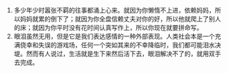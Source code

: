 1. 多少年少时嚣张不羁的往事都涌上心来。就因为你懒惰不上进，依赖妈妈，所以妈妈就累的倒下了；就因为你全盘信赖丈夫对你的好，所以他就爬上了别人的床；就因为你平时没有花时间认真写作上，所以你现在就要拼命写。
2. 眼泪虽然无用，但是它是我们表达感情的一种外部表现。人类社会本是一个充满侥幸和失误的游戏场，任何一个突如其来的不幸降临时，我们都可能泪水决堤。然而有人说过，生活就是生下来然后活下去，眼泪解决不了的，就用双手去完成。
